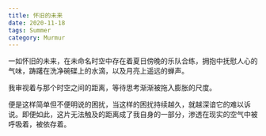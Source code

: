 ```yaml
---
title: 怀旧的未来
date: 2020-11-18
tags: Summer
category: Murmur
---
```


一如怀旧的未来，在未命名时空中存在着夏日傍晚的乐队合练，拥抱中抚慰人心的气味，踌躇在洗净碗碟上的水滴，以及月亮上遥远的蝉声。

我审视着与那个时空之间的距离，等待思考渐渐被拖入膨胀的尺度。

便是这样简单但不便明说的困扰，当这样的困扰持续越久，就越深谙它的难以诉说。即便如此，这片无法触及的距离成了我自身的一部分，渗透在现实的空气中被呼吸着，被依存着。

